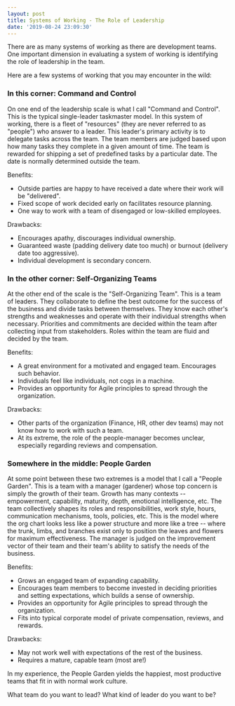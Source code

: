 ```yaml
---
layout: post
title: Systems of Working - The Role of Leadership
date: '2019-08-24 23:09:30'
---
```


There are as many systems of working as there are development teams. One
important dimension in evaluating a system of working is identifying the role
of leadership in the team.

Here are a few systems of working that you may encounter in the wild:

### In this corner: Command and Control

On one end of the leadership scale is what I call "Command and Control". This
is the typical single-leader taskmaster model. In this system of working, there
is a fleet of "resources" (they are never referred to as "people") who answer
to a leader. This leader's primary activity is to delegate tasks across the
team. The team members are judged based upon how many tasks they complete in a
given amount of time. The team is rewarded for shipping a set of predefined
tasks by a particular date. The date is normally determined outside the team.

Benefits:

- Outside parties are happy to have received a date where their work will be "delivered".
- Fixed scope of work decided early on facilitates resource planning.
- One way to work with a team of disengaged or low-skilled employees.

Drawbacks:

- Encourages apathy, discourages individual ownership.
- Guaranteed waste (padding delivery date too much) or burnout (delivery date too aggressive).
- Individual development is secondary concern.

### In the other corner: Self-Organizing Teams

At the other end of the scale is the "Self-Organizing Team". This is a team of
leaders. They collaborate to define the best outcome for the success of the
business and divide tasks between themselves. They know each other's strengths
and weaknesses and operate with their individual strengths when necessary. Priorities
and commitments are decided within the team after collecting input from stakeholders.
Roles within the team are fluid and decided by the team.

Benefits:

- A great environment for a motivated and engaged team. Encourages such behavior.
- Individuals feel like individuals, not cogs in a machine.
- Provides an opportunity for Agile principles to spread through the organization.

Drawbacks:

- Other parts of the organization (Finance, HR, other dev teams) may not know how to work with such a team.
- At its extreme, the role of the people-manager becomes unclear, especially regarding reviews and compensation.

### Somewhere in the middle: People Garden

At some point between these two extremes is a model that I call a "People
Garden". This is a team with a manager (gardener) whose top concern is simply
the growth of their team. Growth has many contexts -- empowerment, capability,
maturity, depth, emotional intelligence, etc. The team collectively shapes
its roles and responsibilities, work style, hours, communication
mechanisms, tools, policies, etc. This is the model where the org chart
looks less like a power structure and more like a tree -- where the trunk,
limbs, and branches exist only to position the leaves and flowers for
maximum effectiveness. The manager is judged on the improvement vector of their
team and their team's ability to satisfy the needs of the business.

Benefits:

- Grows an engaged team of expanding capability.
- Encourages team members to become invested in deciding priorities and setting expectations, which builds a sense of ownership.
- Provides an opportunity for Agile principles to spread through the organization.
- Fits into typical corporate model of private compensation, reviews, and rewards.

Drawbacks:

- May not work well with expectations of the rest of the business.
- Requires a mature, capable team (most are!)

In my experience, the People Garden yields the happiest, most productive teams that fit in with normal work culture.

What team do you want to lead? What kind of leader do you want to be?
